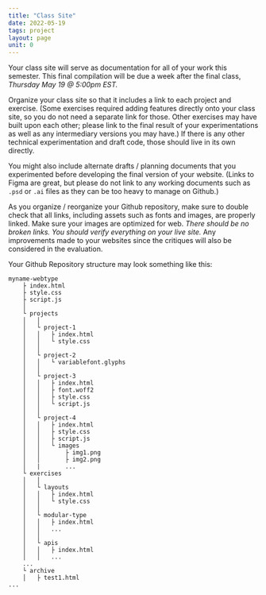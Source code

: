 ```yaml
---
title: "Class Site"
date: 2022-05-19
tags: project
layout: page
unit: 0
---
```


Your class site will serve as documentation for all of your work this semester. This final compilation will be due a week after the final class, *Thursday May 19 @ 5:00pm EST.*

Organize your class site so that it includes a link to each project and exercise. (Some exercises required adding features directly onto your class site, so you do not need a separate link for those. Other exercises may have built upon each other; please link to the final result of your experimentations as well as any intermediary versions you may have.) If there is any other technical experimentation and draft code, those should live in its own directly.

You might also include alternate drafts / planning documents that you experimented before developing the final version of your website. (Links to Figma are great, but please do not link to any working documents such as `.psd` or `.ai` files as they can be too heavy to manage on Github.)


As you organize / reorganize your Github repository, make sure to double check that all links, including assets such as fonts and images, are properly linked. Make sure your images are optimized for web. *There should be no broken links. You should verify everything on your live site.* Any improvements made to your websites since the critiques will also be considered in the evaluation.

Your Github Repository structure may look something like this:

```
myname-webtype
	├ index.html
	├ style.css
	├ script.js
	│
	└ projects
	│	│
	│	└ project-1
	│	│	├ index.html
	│	│	└ style.css
	│	│
	│	└ project-2
	│	│	└ variablefont.glyphs
	│	│
	│	└ project-3
	│	│	├ index.html
	│	│	├ font.woff2
	│	│	├ style.css
	│	│	└ script.js
	│	│	
	│	└ project-4
	│	│	├ index.html
	│	│	├ style.css
	│	│	├ script.js
	│	│	└ images
	│	│		├ img1.png
	│	│		├ img2.png	
	│	|		...
	└ exercises
	│	│
	│	└ layouts
	│	│	├ index.html
	│	│	└ style.css
	│	│
	│	└ modular-type
	│	│	├ index.html
	│	│	...
	│	│
	│	└ apis
	│	│	├ index.html
	│	│	...
	...
	└ archive
	│	├ test1.html
...
```